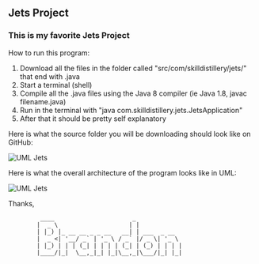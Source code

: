 ## Jets Project

### This is my favorite Jets Project

How to run this program:

1. Download all the files in the folder called "src/com/skilldistillery/jets/" that end with .java
2. Start a terminal (shell)
3. Compile all the .java files using the Java 8 compiler (ie Java 1.8, javac filename.java)
4. Run in the terminal with "java com.skilldistillery.jets.JetsApplication"
5. After that it should be pretty self explanatory

Here is what the source folder you will be downloading should look like on GitHub:

![UML Jets](https://github.com/ajtpxn/JetsProject/blob/master/images/SourceFolder.png)

Here is what the overall architecture of the program looks like in UML:

![UML Jets](https://github.com/ajtpxn/JetsProject/blob/master/images/UMLJets.png)

Thanks,





             ____                      _             
            |  _ \                    | |            
            | |_) |_ __ __ _ _ __   __| | ___  _ __  
            |  _ <| '__/ _` | '_ \ / _` |/ _ \| '_ \ 
            | |_) | | | (_| | | | | (_| | (_) | | | |
            |____/|_|  \__,_|_| |_|\__,_|\___/|_| |_|
                                                     
                                                     

